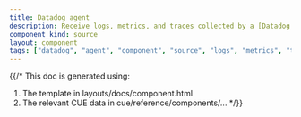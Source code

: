```yaml
---
title: Datadog agent
description: Receive logs, metrics, and traces collected by a [Datadog Agent](https://docs.datadoghq.com/agent)
component_kind: source
layout: component
tags: ["datadog", "agent", "component", "source", "logs", "metrics", "traces"]
---
```


{{/*
This doc is generated using:

1. The template in layouts/docs/component.html
2. The relevant CUE data in cue/reference/components/...
*/}}
